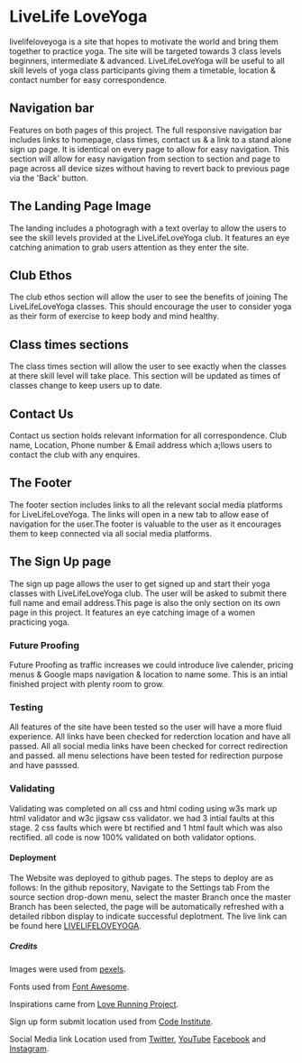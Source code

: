 # LiveLife LoveYoga

livelifeloveyoga is a site that hopes to motivate the world and bring them together to practice yoga. The site will be targeted towards 3 class levels beginners, intermediate & advanced. LiveLifeLoveYoga will be useful to all skill levels of yoga class participants giving them a timetable, location & contact number for easy correspondence.

## Navigation bar

Features on both pages of this project. The full responsive navigation bar includes links to homepage, class times, contact us & a link to a stand alone sign up page. It is identical on every page to allow for easy navigation.
This section will allow for easy navigation from section to section and page to page across all device sizes without having to revert back to previous page via the 'Back' button.

## The Landing Page Image

The landing includes a photogragh with a text overlay to allow the users to see the skill levels provided at the LiveLifeLoveYoga club. It features an eye catching animation to grab users attention as they enter the site.

## Club Ethos

The club ethos section will allow the user to see the benefits of joining The LiveLifeLoveYoga classes. This should encourage the user to consider yoga as their form of exercise to keep body and mind healthy.

## Class times sections

The class times section will allow the user to see exactly when the classes at there skill level will take place.
This section will be updated as times of classes change to keep users up to date.

## Contact Us

Contact us section holds relevant information for all correspondence. Club name, Location, Phone number & Email address which a;llows users to contact the club with any enquires.

## The Footer

The footer section includes links to all the relevant social media platforms for LiveLifeLoveYoga.
The links will open in a new tab to allow ease of navigation for the user.The footer is valuable to the user as it encourages them to keep connected via all social media platforms.

## The Sign Up page

The sign up page allows the user to get signed up and start their yoga classes with LiveLifeLoveYoga club. The user will be asked to submit there full name and email address.This page is also the only section on its own page in this project. It features an eye catching image of a women practicing yoga.

### Future Proofing

Future Proofing as traffic increases we could introduce live calender, pricing menus & Google maps navigation & location to name some. This is an intial finished project with plenty room to grow.

### Testing

All features of the site have been tested so the user will have a more fluid experience. All links have been checked for rederction location and have all passed. All all social media links have been checked for correct redirection and passed.
all menu selections have been tested for redirection purpose and have passsed.

### Validating

Validating was completed on all css and html coding using w3s mark up html validator and w3c jigsaw css validator.
we had 3 intial faults at this stage. 2 css faults which were bt rectified and 1 html fault which was also rectified.
all code is now 100% validated on both validator options.

#### Deployment

The Website was deployed to github pages. The steps to deploy are as follows: In the github repository, Navigate to the Settings tab From the source section drop-down menu, select the master Branch once the master Branch has been selected, the page will be automatically refreshed with a detailed ribbon display to indicate successful deplotment. The live link can be found here [LIVELIFELOVEYOGA](https://clinto07.github.io/livelifeloveyoga/index.html).

##### Credits

Images were used from [pexels](https://www.pexels.com/).

Fonts used from [Font Awesome](https://fontawesome.com/).

Inspirations came from [Love Running Project](https://clinto07.github.io/love-running/).

Sign up form submit location used from [Code Institute](https://formdump.codeinstitute.net/).

Social Media link Location used from [Twitter](https://twitter.com/), [YouTube](httpa://youtube.com/)
[Facebook](https://facebook.com/) and [Instagram](https://instagram.com/).
